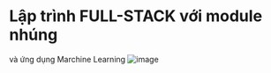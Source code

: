 
# Lập trình FULL-STACK với module nhúng 
và ứng dụng Marchine Learning
![image](https://user-images.githubusercontent.com/50328960/159116728-6159a3c9-3d3b-49df-95e8-6e5cc50ae5fb.png)
